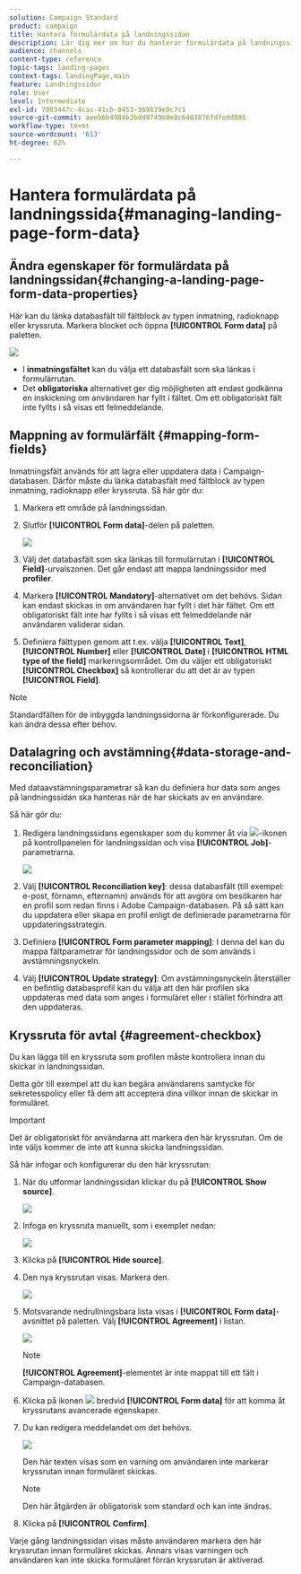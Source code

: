 ```yaml
---
solution: Campaign Standard
product: campaign
title: Hantera formulärdata på landningssidan
description: Lär dig mer om hur du hanterar formulärdata på landningssidan.
audience: channels
content-type: reference
topic-tags: landing-pages
context-tags: landingPage,main
feature: Landningssidor
role: User
level: Intermediate
exl-id: 7083447c-4cac-41cb-8453-369819e0c7c1
source-git-commit: aeeb6b4984b3bdd974960e8c6403876fdfedd886
workflow-type: tm+mt
source-wordcount: '613'
ht-degree: 62%

---
```


# Hantera formulärdata på landningssida{#managing-landing-page-form-data}

## Ändra egenskaper för formulärdata på landningssidan{#changing-a-landing-page-form-data-properties}

Här kan du länka databasfält till fältblock av typen inmatning, radioknapp eller kryssruta. Markera blocket och öppna **[!UICONTROL Form data]** på paletten.

![](assets/delivery_content_9.png)

* I **inmatningsfältet** kan du välja ett databasfält som ska länkas i formulärrutan.
* Det **obligatoriska** alternativet ger dig möjligheten att endast godkänna en inskickning om användaren har fyllt i fältet. Om ett obligatoriskt fält inte fyllts i så visas ett felmeddelande.

## Mappning av formulärfält {#mapping-form-fields}

Inmatningsfält används för att lagra eller uppdatera data i Campaign-databasen.  Därför måste du länka databasfält med fältblock av typen inmatning, radioknapp eller kryssruta. Så här gör du:

1. Markera ett område på landningssidan.
1. Slutför **[!UICONTROL Form data]**-delen på paletten.

   ![](assets/editing_lp_content_4.png)

1. Välj det databasfält som ska länkas till formulärrutan i **[!UICONTROL Field]**-urvalszonen.  Det går endast att mappa landningssidor med **profiler**.

1. Markera **[!UICONTROL Mandatory]**-alternativet om det behövs.  Sidan kan endast skickas in om användaren har fyllt i det här fältet.  Om ett obligatoriskt fält inte har fyllts i så visas ett felmeddelande när användaren validerar sidan.

1. Definiera fälttypen genom att t.ex. välja **[!UICONTROL Text]**, **[!UICONTROL Number]** eller **[!UICONTROL Date]** i **[!UICONTROL HTML type of the field]** markeringsområdet.
Om du väljer ett obligatoriskt **[!UICONTROL Checkbox]** så kontrollerar du att det är av typen **[!UICONTROL Field]**.

>[!NOTE]
>
>Standardfälten för de inbyggda landningssidorna är förkonfigurerade.  Du kan ändra dessa efter behov.

## Datalagring och avstämning{#data-storage-and-reconciliation}

Med dataavstämningsparametrar så kan du definiera hur data som anges på landningssidan ska hanteras när de har skickats av en användare.

Så här gör du:

1. Redigera landningssidans egenskaper som du kommer åt via ![](assets/edit_darkgrey-24px.png)-ikonen på kontrollpanelen för landningssidan och visa **[!UICONTROL Job]**-parametrarna.

   ![](assets/lp_parameters_4.png)

1. Välj **[!UICONTROL Reconciliation key]**: dessa databasfält (till exempel: e-post, förnamn, efternamn) används för att avgöra om besökaren har en profil som redan finns i Adobe Campaign-databasen.  På så sätt kan du uppdatera eller skapa en profil enligt de definierade parametrarna för uppdateringsstrategin.
1. Definiera **[!UICONTROL Form parameter mapping]**: I denna del kan du mappa fältparametrar för landningssidor och de som används i avstämningsnyckeln.
1. Välj **[!UICONTROL Update strategy]**: Om avstämningsnyckeln återställer en befintlig databasprofil kan du välja att den här profilen ska uppdateras med data som anges i formuläret eller i stället förhindra att den uppdateras.

## Kryssruta för avtal {#agreement-checkbox}

Du kan lägga till en kryssruta som profilen måste kontrollera innan du skickar in landningssidan.

Detta gör till exempel att du kan begära användarens samtycke för sekretesspolicy eller få dem att acceptera dina villkor innan de skickar in formuläret.

<!--This is particularly useful in the following case:

When a profile opens the landing page from an Outlook.com mailbox, Outlook checks whether the links on the landing page are suspicious. However, this Outlook security feature (called safelinks) has an unwanted effect: it automatically activates the buttons included on the landing page. Consequently, profiles are automatically subscribed or unsubscribed without confirmation when the landing page is displayed after clicking the email link, even if they do not submit the form.

![](assets/lp_submit_button.png)

To avoid this, Adobe recommends you always add to your landing page a checkbox which enables the profile to agree before proceeding with subscription or unsubscription.-->

>[!IMPORTANT]
>
>Det är obligatoriskt för användarna att markera den här kryssrutan. Om de inte väljs kommer de inte att kunna skicka landningssidan.

Så här infogar och konfigurerar du den här kryssrutan:

1. När du utformar landningssidan klickar du på **[!UICONTROL Show source]**.

   ![](assets/lp_show_source.png)

1. Infoga en kryssruta manuellt, som i exemplet nedan:

   ![](assets/lp_checkbox_code.png)

   <!--
   <div id="HtmlPage_htmlPage.line3" data-nl-format="datetime"><input type="checkbox" class="nl-dce-todo" data-nl-bindto="agreement" data-nl-agreementmsg="You must agree with the terms and conditions before proceeding" />I agree with the terms and conditions</div>
   -->

1. Klicka på **[!UICONTROL Hide source]**.

1. Den nya kryssrutan visas. Markera den.

   ![](assets/lp_select_checkbox.png)

1. Motsvarande nedrullningsbara lista visas i **[!UICONTROL Form data]**-avsnittet på paletten. Välj **[!UICONTROL Agreement]** i listan.

   ![](assets/lp_form_data_drop-down.png)

   >[!NOTE]
   >
   >**[!UICONTROL Agreement]**-elementet är inte mappat till ett fält i Campaign-databasen.

1. Klicka på ikonen ![](assets/lp-properties-icon.png) bredvid **[!UICONTROL Form data]** för att komma åt kryssrutans avancerade egenskaper.

1. Du kan redigera meddelandet om det behövs.

   ![](assets/lp_agreement_message.png)

   Den här texten visas som en varning om användaren inte markerar kryssrutan innan formuläret skickas.

   >[!NOTE]
   >
   >Den här åtgärden är obligatorisk som standard och kan inte ändras.

1. Klicka på **[!UICONTROL Confirm]**.

Varje gång landningssidan visas måste användaren markera den här kryssrutan innan formuläret skickas. Annars visas varningen och användaren kan inte skicka formuläret förrän kryssrutan är aktiverad.